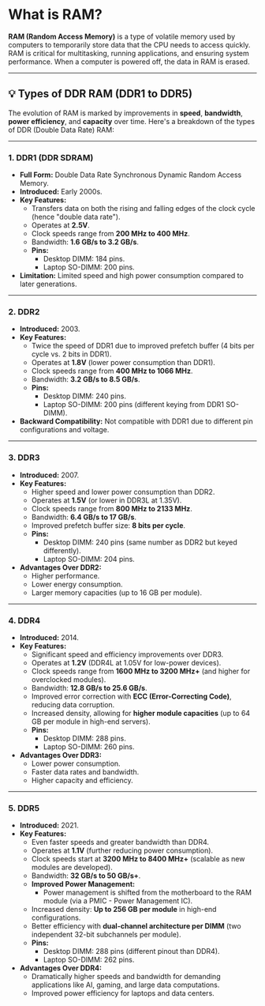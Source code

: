 # What is RAM?

**RAM (Random Access Memory)** is a type of volatile memory used by computers to temporarily store data that the CPU needs to access quickly. RAM is critical for multitasking, running applications, and ensuring system performance. When a computer is powered off, the data in RAM is erased.

---

## 💡 Types of DDR RAM (DDR1 to DDR5)

The evolution of RAM is marked by improvements in **speed**, **bandwidth**, **power efficiency**, and **capacity** over time. Here's a breakdown of the types of DDR (Double Data Rate) RAM:

---

### 1. DDR1 (DDR SDRAM)

- **Full Form:** Double Data Rate Synchronous Dynamic Random Access Memory.
- **Introduced:** Early 2000s.
- **Key Features:**
  - Transfers data on both the rising and falling edges of the clock cycle (hence "double data rate").
  - Operates at **2.5V**.
  - Clock speeds range from **200 MHz to 400 MHz**.
  - Bandwidth: **1.6 GB/s to 3.2 GB/s**.
  - **Pins:**
    - Desktop DIMM: 184 pins.
    - Laptop SO-DIMM: 200 pins.
- **Limitation:** Limited speed and high power consumption compared to later generations.

---

### 2. DDR2

- **Introduced:** 2003.
- **Key Features:**
  - Twice the speed of DDR1 due to improved prefetch buffer (4 bits per cycle vs. 2 bits in DDR1).
  - Operates at **1.8V** (lower power consumption than DDR1).
  - Clock speeds range from **400 MHz to 1066 MHz**.
  - Bandwidth: **3.2 GB/s to 8.5 GB/s**.
  - **Pins:**
    - Desktop DIMM: 240 pins.
    - Laptop SO-DIMM: 200 pins (different keying from DDR1 SO-DIMM).
- **Backward Compatibility:** Not compatible with DDR1 due to different pin configurations and voltage.

---

### 3. DDR3

- **Introduced:** 2007.
- **Key Features:**
  - Higher speed and lower power consumption than DDR2.
  - Operates at **1.5V** (or lower in DDR3L at 1.35V).
  - Clock speeds range from **800 MHz to 2133 MHz**.
  - Bandwidth: **6.4 GB/s to 17 GB/s**.
  - Improved prefetch buffer size: **8 bits per cycle**.
  - **Pins:**
    - Desktop DIMM: 240 pins (same number as DDR2 but keyed differently).
    - Laptop SO-DIMM: 204 pins.
- **Advantages Over DDR2:**
  - Higher performance.
  - Lower energy consumption.
  - Larger memory capacities (up to 16 GB per module).

---

### 4. DDR4

- **Introduced:** 2014.
- **Key Features:**
  - Significant speed and efficiency improvements over DDR3.
  - Operates at **1.2V** (DDR4L at 1.05V for low-power devices).
  - Clock speeds range from **1600 MHz to 3200 MHz+** (and higher for overclocked modules).
  - Bandwidth: **12.8 GB/s to 25.6 GB/s**.
  - Improved error correction with **ECC (Error-Correcting Code)**, reducing data corruption.
  - Increased density, allowing for **higher module capacities** (up to 64 GB per module in high-end servers).
  - **Pins:**
    - Desktop DIMM: 288 pins.
    - Laptop SO-DIMM: 260 pins.
- **Advantages Over DDR3:**
  - Lower power consumption.
  - Faster data rates and bandwidth.
  - Higher capacity and efficiency.

---

### 5. DDR5

- **Introduced:** 2021.
- **Key Features:**
  - Even faster speeds and greater bandwidth than DDR4.
  - Operates at **1.1V** (further reducing power consumption).
  - Clock speeds start at **3200 MHz to 8400 MHz+** (scalable as new modules are developed).
  - Bandwidth: **32 GB/s to 50 GB/s+**.
  - **Improved Power Management:**
    - Power management is shifted from the motherboard to the RAM module (via a PMIC - Power Management IC).
  - Increased density: **Up to 256 GB per module** in high-end configurations.
  - Better efficiency with **dual-channel architecture per DIMM** (two independent 32-bit subchannels per module).
  - **Pins:**
    - Desktop DIMM: 288 pins (different pinout than DDR4).
    - Laptop SO-DIMM: 262 pins.
- **Advantages Over DDR4:**
  - Dramatically higher speeds and bandwidth for demanding applications like AI, gaming, and large data computations.
  - Improved power efficiency for laptops and data centers.
